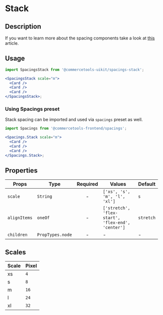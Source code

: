 # Stack

## Description

If you want to learn more about the spacing components take a look at
[this](https://medium.com/eightshapes-llc/space-in-design-systems-188bcbae0d62)
article.

## Usage

```jsx
import SpacingsStack from '@commercetools-uikit/spacings-stack';

<SpacingsStack scale="m">
  <Card />
  <Card />
  <Card />
</SpacingsStack>;
```

### Using Spacings preset

Stack spacing can be imported and used via `spacings` preset as well.

```jsx
import Spacings from '@commercetools-frontend/spacings';

<Spacings.Stack scale="m">
  <Card />
  <Card />
  <Card />
</Spacings.Stack>;
```

## Properties

| Props        | Type             | Required | Values                                            | Default   |
| ------------ | ---------------- | :------: | ------------------------------------------------- | --------- |
| `scale`      | `String`         |    -     | `['xs', 's', 'm', 'l', 'xl']`                     | `s`       |
| `alignItems` | `oneOf`          |    -     | `['stretch', 'flex-start', 'flex-end', 'center']` | `stretch` |
| `children`   | `PropTypes.node` |    -     | -                                                 | -         |

## Scales

| Scale | Pixel |
| :---- | :---- |
| xs    | `4`   |
| s     | `8`   |
| m     | `16`  |
| l     | `24`  |
| xl    | `32`  |
